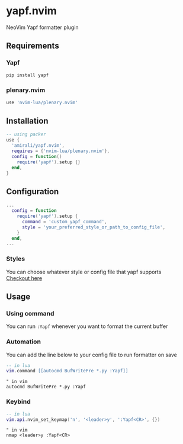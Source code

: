 # yapf.nvim
NeoVim Yapf formatter plugin

## Requirements
### Yapf
```bash
pip install yapf
```
### plenary.nvim
```lua
use 'nvim-lua/plenary.nvim'
```

## Installation
```lua
-- using packer
use {
  'amirali/yapf.nvim',
  requires = {'nvim-lua/plenary.nvim'},
  config = function()
    require('yapf').setup {}
  end,
}
```

## Configuration
```lua
...
  config = function
    require('yapf').setup {
      command = 'custom_yapf_command',
      style = 'your_preferred_style_or_path_to_config_file',
    }
  end,
...
```

### Styles
You can choose whatever style or config file that yapf supports  
[Checkout here](https://github.com/google/yapf#formatting-style)

## Usage
### Using command
You can run `:Yapf` whenever you want to format the current buffer
### Automation
You can add the line below to your config file to run formatter on save
```lua
-- in lua
vim.command [[autocmd BufWritePre *.py :Yapf]]
```
```vim
" in vim
autocmd BufWritePre *.py :Yapf
```
### Keybind
```lua
-- in lua
vim.api.nvim_set_keymap('n', '<leader>y', ':Yapf<CR>', {})
```
```vim
" in vim
nmap <leader>y :Yapf<CR>
```
